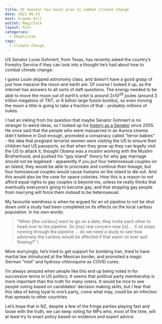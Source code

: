 ```yaml
---
title: US Senator has novel plan to combat climate change
date: 2021-06-23
host: Graeme Hill
outlet: MagicTalk
layout: Post
categories:
  - Skepticism
tags:
  - Climate Change
---
```


US Senator Louie Gohmert, from Texas, has recently asked the country’s Forestry Service if they can look into a thought he’s had about how to combat climate change:

<!-- more -->

<template-embed-tweet value="https://twitter.com/Forbes/status/1402388019420741633" />

I guess Louie skipped astronomy class, and doesn’t have a good grasp of just how massive the moon and earth are. Of course I looked it up, as the internet has answers to all sorts of daft questions. The energy needed to be able to move the moon out of earth’s orbit is around 2x10<sup>28</sup> joules (around 3 trillion megatons of TNT, or 6 billion large fusion bombs), so even moving the moon a little is going to take a fraction of that - probably millions of nukes.

I had an inkling from his question that maybe Senator Gohmert is no stranger to weird ideas, so I looked up his [history as a Senator](https://www.dailykos.com/stories/2020/8/26/1972409/-Crazy-Stupid-Republican-of-the-Day-Louie-Gohmert-2020-Update) since 2005. He once said that the people who were massacred in an Aurora cinema didn’t believe in God enough, promoted a conspiracy called “terror babies” - the idea that pregnant terrorist women were visiting the US to ensure their children had US passports, so that when they grow up they can legally visit the US to attack it, thought Obama was a muslim working with the Muslim Brotherhood, and pushed his “gay island” theory for why gay marriage should not be legalised - apparently if you put four heterosexual couples on an island, they would be able to procreate and continue their lineage, but four homosexual couples would cause humans on the island to die out. And this would also be the case for space colonies. How this is a reason to not afford equal rights to gay couples is beyond me, unless he really thinks that eventually everyone’s going to become gay, and that stopping gay people from marrying will force them instead to be heterosexual.

My favourite weirdness is when he argued for an oil pipeline to not be shut down until a study had been completed on its effects on the local caribou population. In his own words:

> “When [the caribou] want to go on a date, they invite each other to head over to the pipeline. So [my] real concern now [is] ... if oil stops running through the pipeline ... do we need a study to see how adversely the caribou would be affected if that warm oil ever quit flowing?” \

More worryingly, he’s tried to get support for bombing Iran, tried to have martial law introduced at the Mexican border, and promoted a magic German “mist” and hydroxy-chloroquine as COVID cures.

I’m always amazed when people like this end up being voted in for successive terms in US politics. It seems that political party membership is more important than the truth for many voters. It would be nice to see people voting based on candidates’ decision making skills, but I fear that this idea of being loyal to one’s party, come what may, could be an infection that spreads to other countries.

Let’s hope that in NZ, despite a few of the fringe parties playing fast and loose with the truth, we can keep voting for MPs who, most of the time, will at least try to enact policy based on evidence and expert advice.
